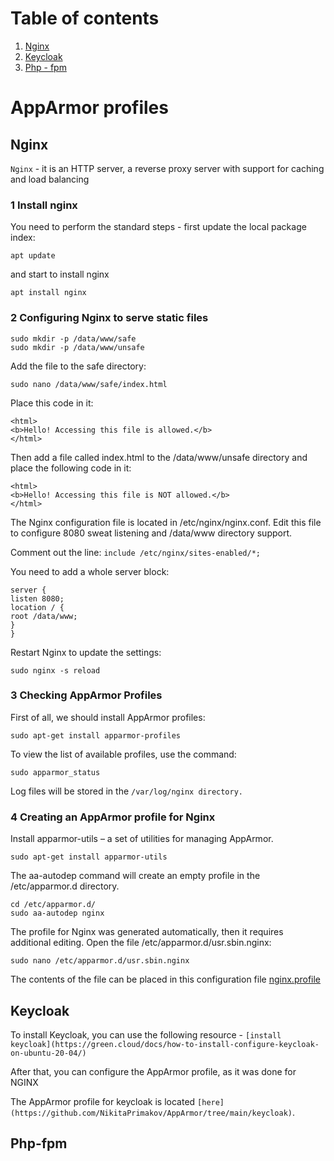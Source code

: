 # Table of contents

1. [Nginx](https://github.com/NikitaPrimakov/AppArmor?tab=readme-ov-file#nginx)
2. [Keycloak](https://github.com/NikitaPrimakov/AppArmor?tab=readme-ov-file#keycloak)
3. [Php - fpm](https://github.com/NikitaPrimakov/AppArmor?tab=readme-ov-file#php-fpm) 

# AppArmor profiles

## Nginx

```Nginx``` - it is an HTTP server, a reverse proxy server with support for caching and load balancing

### 1 Install nginx

You need to perform the standard steps - first update the local package index:

```
apt update
```

and start to install nginx

```
apt install nginx
```

### 2 Configuring Nginx to serve static files

```
sudo mkdir -p /data/www/safe
sudo mkdir -p /data/www/unsafe
```

Add the file to the safe directory:

```
sudo nano /data/www/safe/index.html
```

Place this code in it:

```
<html>
<b>Hello! Accessing this file is allowed.</b>
</html>
```

Then add a file called index.html to the /data/www/unsafe directory and place the following code in it:

```
<html>
<b>Hello! Accessing this file is NOT allowed.</b>
</html>
```

The Nginx configuration file is located in /etc/nginx/nginx.conf. Edit this file to configure 8080 sweat listening and /data/www directory support.

Comment out the line: `include /etc/nginx/sites-enabled/*;`

You need to add a whole server block:

```
server {
listen 8080;
location / {
root /data/www;
}
}
```

Restart Nginx to update the settings:

```
sudo nginx -s reload
```

### 3 Checking AppArmor Profiles

First of all, we should install AppArmor profiles:

```
sudo apt-get install apparmor-profiles
```

To view the list of available profiles, use the command:

```
sudo apparmor_status
```

Log files will be stored in the `/var/log/nginx directory.`

### 4 Creating an AppArmor profile for Nginx

Install apparmor-utils – a set of utilities for managing AppArmor.

```
sudo apt-get install apparmor-utils
```

The aa-autodep command will create an empty profile in the /etc/apparmor.d directory.

```
cd /etc/apparmor.d/
sudo aa-autodep nginx
```

The profile for Nginx was generated automatically, then it requires additional editing. Open the file /etc/apparmor.d/usr.sbin.nginx:

```
sudo nano /etc/apparmor.d/usr.sbin.nginx
```

The contents of the file can be placed in this configuration file [nginx.profile](https://github.com/NikitaPrimakov/AppArmor/blob/main/nginx/nginx.profile)


## Keycloak

To install Keycloak, you can use the following resource - ```[install keycloak](https://green.cloud/docs/how-to-install-configure-keycloak-on-ubuntu-20-04/)```

After that, you can configure the AppArmor profile, as it was done for NGINX

The AppArmor profile for keycloak is located ```[here](https://github.com/NikitaPrimakov/AppArmor/tree/main/keycloak)```.



## Php-fpm